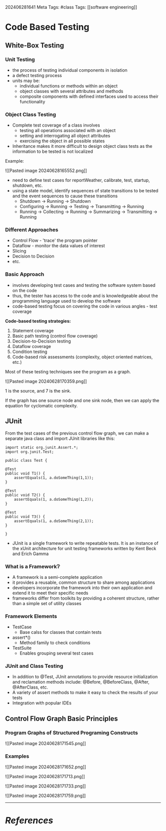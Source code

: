 202406281641
Meta Tags: #class
Tags: [[software engineering]]

# Code Based Testing

## White-Box Testing

### Unit Testing

- the process of testing individual components in isolation
- a defect testing process
- units may be:
	- individual functions or methods within an object
	- object classes with several attributes and methods
	- composite components with defined interfaces used to access their functionality

### Object Class Testing

- Complete test coverage of a class involves
	- testing all operations associated with an object
	- setting and interrogating all object attributes
	- exercising the object in all possible states
- Inheritance makes it more difficult to design object class tests as the information to be tested is not localized

Example:

![[Pasted image 20240628165552.png]]

- need to define test cases for reportWeather, calibrate, test, startup, shutdown, etc.
- using a state model, identify sequences of state transitions to be tested and the event sequences to cause these transitions
	- Shutdown → Running → Shutdown
	- Configuring → Running → Testing → Transmitting → Running
	- Running → Collecting → Running → Summarizing → Transmitting → Running

### Different Approaches

- Control Flow - 'trace' the program pointer 
- Dataflow - monitor the data values of interest
- Slicing
- Decision to Decision
- etc.

### Basic Approach

- involves developing test cases and testing the software system based on the code
- thus, the tester has access to the code and is knowledgeable about the programming language used to develop the software
- code-based testing focus on covering the code in various angles - test coverage

**Code-based testing strategies:**
1. Statement coverage
2. Basic path testing (control flow coverage)
3. Decision-to-Decision testing
4. Dataflow coverage
5. Condition testing
6. Code-based risk assessments (complexity, object oriented matrices, etc.)

Most of these testing techniques see the program as a graph.

![[Pasted image 20240628170359.png]]

1 is the source, and 7 is the sink.

If the graph has one source node and one sink node, then we can apply the equation for cyclomatic complexity. 

## JUnit

From the test cases of the previous control flow graph, we can make a separate java class and import JUnit libraries like this:

```
import static org.junit.Assert.*;
import org.junit.Test;

public class Test {

@Test
public void T1() {
	assertEquals(1, a.doSomeThing(1,1));
}

@Test
public void T2() {
	assertEquals(1, a.doSomeThing(1,2));
}

@Test
public void T3() {
	assertEquals(1, a.doSomeThing(2,1));
}

}
```

- JUnit is a single framework to write repeatable tests. It is an instance of the xUnit architecture for unit testing frameworks written by Kent Beck and Erich Gamma

### What is a Framework❔

- A framework is a semi-complete application
- it provides a reusable, common structure to share among applications
- developers incorporate the framework into their own application and extend it to meet their specific needs
- frameworks differ from toolkits by providing a coherent structure, rather than a simple set of utility classes

### Framework Elements

- TestCase
	- Base calss for classes that contain tests
- assert*()
	- Method family to check conditions
- TestSuite
	- Enables grouping several test cases

### JUnit and Class Testing

- In addition to @Test, JUnit annotations to provide resource initialization and reclamation methods include: @Before, @BeforeClass, @After, @AfterClass, etc.
- A variety of assert methods to make it easy to check the results of your tests
- Integration with popular IDEs

## Control Flow Graph Basic Principles

### Program Graphs of Structured Programing Constructs

![[Pasted image 20240628171545.png]]

### Examples

![[Pasted image 20240628171652.png]]

![[Pasted image 20240628171713.png]]

![[Pasted image 20240628171733.png]]

![[Pasted image 20240628171759.png]]






---
# *References*
